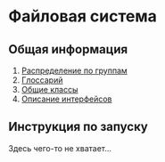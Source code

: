 # Файловая система
## Общая информация

1. [Распределение по группам](groups.md) 
2. [Глоссарий](glossary.md)
3. [Общие классы](common.md)
4. [Описание интерфейсов](interfaces.md)

## Инструкция по запуску

Здесь чего-то не хватает...